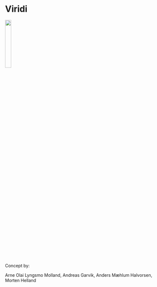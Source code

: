 # Viridi

<img src="https://user-images.githubusercontent.com/31239471/55337097-53435b80-549e-11e9-83a5-b63f87c24a60.gif" width="20%" height="20%"> </img>


Concept by:

Arne Olai Lyngsmo Molland, Andreas Garvik, Anders Mæhlum Halvorsen, Morten Helland
